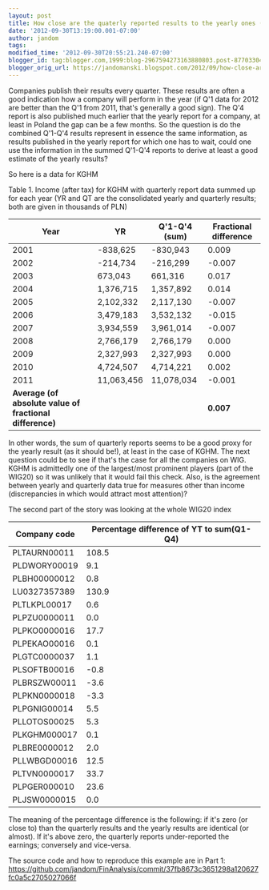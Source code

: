 ```yaml
---
layout: post
title: How close are the quaterly reported results to the yearly ones (for KGHM)
date: '2012-09-30T13:19:00.001-07:00'
author: jandom
tags: 
modified_time: '2012-09-30T20:55:21.240-07:00'
blogger_id: tag:blogger.com,1999:blog-2967594273163880803.post-8770330460964875942
blogger_orig_url: https://jandomanski.blogspot.com/2012/09/how-close-are-quaterly-reported-results.html
---
```


Companies publish their results every quarter. These results are often a good indication how a company will perform in the year (if Q'1 data for 2012 are better than the Q'1 from 2011, that's generally a good sign). The Q'4 report is also published much earlier that the yearly report for a company, at least in Poland the gap can be a few months. So the question is do the combined Q'1-Q'4 results represent in essence the same information, as results published in the yearly report for which one has to wait, could one use the information in the summed Q'1-Q'4 reports to derive at least a good estimate of the yearly results?

So here is a data for KGHM

Table 1. Income (after tax) for KGHM with quarterly report data summed up for each year (YR and QT are the consolidated yearly and quarterly results; both are given in thousands of PLN)

| Year | YR | Q'1-Q'4 (sum) | Fractional difference |
|------|-------|---------------|---------------------|
| 2001 | -838,625 | -830,943 | 0.009 |
| 2002 | -214,734 | -216,299 | -0.007 |
| 2003 | 673,043 | 661,316 | 0.017 |
| 2004 | 1,376,715 | 1,357,892 | 0.014 |
| 2005 | 2,102,332 | 2,117,130 | -0.007 |
| 2006 | 3,479,183 | 3,532,132 | -0.015 |
| 2007 | 3,934,559 | 3,961,014 | -0.007 |
| 2008 | 2,766,179 | 2,766,179 | 0.000 |
| 2009 | 2,327,993 | 2,327,993 | 0.000 |
| 2010 | 4,724,507 | 4,714,221 | 0.002 |
| 2011 | 11,063,456 | 11,078,034 | -0.001 |
| **Average (of absolute value of fractional difference)** | | | **0.007** |

In other words, the sum of quarterly reports seems to be a good proxy for the yearly result (as it should be!), at least in the case of KGHM. The next question could be to see if that's the case for all the companies on WIG. KGHM is admittedly one of the largest/most prominent players (part of the WIG20) so it was unlikely that it would fail this check. Also, is the agreement between yearly and quarterly data true for measures other than income (discrepancies in which would attract most attention)?

The second part of the story was looking at the whole WIG20 index

| Company code | Percentage difference of YT to sum(Q1-Q4) |
|-------------|------------------------------------------|
| PLTAURN00011 | 108.5 |
| PLDWORY00019 | 9.1 |
| PLBH00000012 | 0.8 |
| LU0327357389 | 130.9 |
| PLTLKPL00017 | 0.6 |
| PLPZU0000011 | 0.0 |
| PLPKO0000016 | 17.7 |
| PLPEKAO00016 | 0.1 |
| PLGTC0000037 | 1.1 |
| PLSOFTB00016 | -0.8 |
| PLBRSZW00011 | -3.6 |
| PLPKN0000018 | -3.3 |
| PLPGNIG00014 | 5.5 |
| PLLOTOS00025 | 5.3 |
| PLKGHM000017 | 0.1 |
| PLBRE0000012 | 2.0 |
| PLLWBGD00016 | 12.5 |
| PLTVN0000017 | 33.7 |
| PLPGER000010 | 23.6 |
| PLJSW0000015 | 0.0 |

The meaning of the percentage difference is the following: if it's zero (or close to) than the quarterly results and the yearly results are identical (or almost). If it's above zero, the quarterly reports under-reported the earnings; conversely and vice-versa.

The source code and how to reproduce this example are in
Part 1: https://github.com/jandom/FinAnalysis/commit/37fb8673c3651298a120627fc0a5c2705027066f